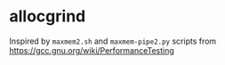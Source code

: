 # allocgrind

Inspired by `maxmem2.sh` and `maxmem-pipe2.py` scripts from https://gcc.gnu.org/wiki/PerformanceTesting 
